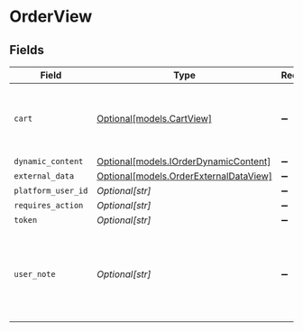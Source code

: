# OrderView


## Fields

| Field                                                                         | Type                                                                          | Required                                                                      | Description                                                                   |
| ----------------------------------------------------------------------------- | ----------------------------------------------------------------------------- | ----------------------------------------------------------------------------- | ----------------------------------------------------------------------------- |
| `cart`                                                                        | [Optional[models.CartView]](../models/cartview.md)                            | :heavy_minus_sign:                                                            | This is the cart object returned in a successful response.                    |
| `dynamic_content`                                                             | [Optional[models.IOrderDynamicContent]](../models/iorderdynamiccontent.md)    | :heavy_minus_sign:                                                            | N/A                                                                           |
| `external_data`                                                               | [Optional[models.OrderExternalDataView]](../models/orderexternaldataview.md)  | :heavy_minus_sign:                                                            | N/A                                                                           |
| `platform_user_id`                                                            | *Optional[str]*                                                               | :heavy_minus_sign:                                                            | N/A                                                                           |
| `requires_action`                                                             | *Optional[str]*                                                               | :heavy_minus_sign:                                                            | N/A                                                                           |
| `token`                                                                       | *Optional[str]*                                                               | :heavy_minus_sign:                                                            | N/A                                                                           |
| `user_note`                                                                   | *Optional[str]*                                                               | :heavy_minus_sign:                                                            | Used by shoppers to make extra requests or provide details for gift messages. |